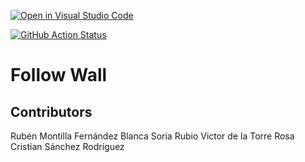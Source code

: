 [![Open in Visual Studio Code](https://classroom.github.com/assets/open-in-vscode-f059dc9a6f8d3a56e377f745f24479a46679e63a5d9fe6f495e02850cd0d8118.svg)](https://classroom.github.com/online_ide?assignment_repo_id=6883687&assignment_repo_type=AssignmentRepo)

[![GitHub Action
Status](https://github.com/Docencia-fmrico/follow-wall-cavros/workflows/main/badge.svg)](https://github.com/Docencia-fmrico/follow-wall-cavros)


# Follow Wall
## Contributors
Rubén Montilla Fernández
Blanca Soria Rubio
Victor de la Torre Rosa
Cristian Sánchez Rodríguez 